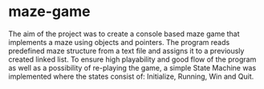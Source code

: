 # maze-game
The aim of the project was to create a console based maze game that implements a maze using objects and pointers.
The program reads predefined maze structure from a text file and assigns it to a previously created linked list. 
To ensure high playability and good flow of the program as well as a possibility of re-playing the game, a simple State Machine was implemented where the states consist of: Initialize, Running, Win and Quit.
